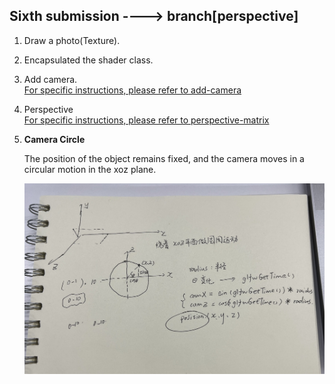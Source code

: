 ## Sixth submission ----> branch[perspective]

1. Draw a photo(Texture).  

2. Encapsulated the shader class.  

3. Add camera.  
    [For specific instructions, please refer to add-camera](../add-camera)

4. Perspective  
    [For specific instructions, please refer to perspective-matrix](../perspective-matrix/)

5. __Camera Circle__
    
    The position of the object remains fixed, and the camera moves in a circular motion in the xoz plane.

    ![img](camera_circle.jpg)